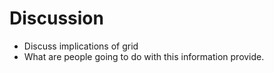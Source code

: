 # Discussion

 - Discuss implications of grid 
 - What are people going to do with this information provide.
